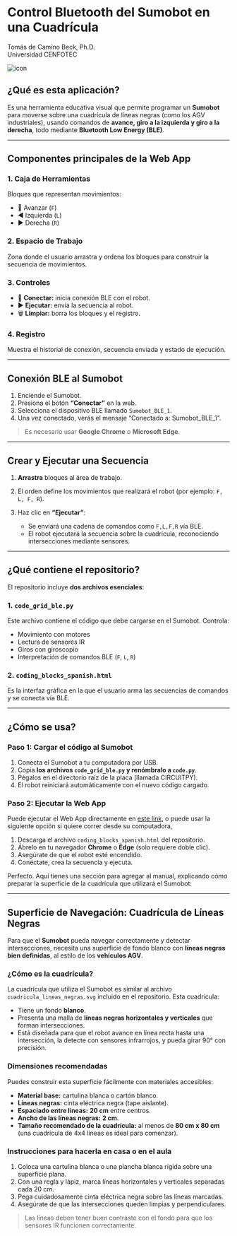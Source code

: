 # Control Bluetooth del Sumobot en una Cuadrícula
Tomás de Camino Beck, Ph.D.  
Universidad CENFOTEC

![icon](https://github.com/Universidad-Cenfotec/Sumobot/blob/main/c%C3%B3digos_de_ejemplo/codigo_bloques/icono_sumobot.jpeg)


## ¿Qué es esta aplicación?

Es una herramienta educativa visual que permite programar un **Sumobot** para moverse sobre una cuadrícula de líneas negras (como los AGV industriales), usando comandos de **avance, giro a la izquierda y giro a la derecha**, todo mediante **Bluetooth Low Energy (BLE)**.

---

## Componentes principales de la Web App

### 1. **Caja de Herramientas**

Bloques que representan movimientos:

* 🔼 Avanzar (`F`)
* ◀️ Izquierda (`L`)
* ▶️ Derecha (`R`)

### 2. **Espacio de Trabajo**

Zona donde el usuario arrastra y ordena los bloques para construir la secuencia de movimientos.

### 3. **Controles**

* 🔷 **Conectar:** inicia conexión BLE con el robot.
* ▶️ **Ejecutar:** envía la secuencia al robot.
* 🗑️ **Limpiar:** borra los bloques y el registro.

### 4. **Registro**

Muestra el historial de conexión, secuencia enviada y estado de ejecución.

---

## Conexión BLE al Sumobot

1. Enciende el Sumobot.
2. Presiona el botón **“Conectar”** en la web.
3. Selecciona el dispositivo BLE llamado `Sumobot_BLE_1`.
4. Una vez conectado, verás el mensaje “Conectado a: Sumobot\_BLE\_1”.

> Es necesario usar **Google Chrome** o **Microsoft Edge**.

---

## Crear y Ejecutar una Secuencia

1. **Arrastra** bloques al área de trabajo.
2. El orden define los movimientos que realizará el robot (por ejemplo: `F, L, F, R`).
3. Haz clic en **“Ejecutar”**:

   * Se enviará una cadena de comandos como `F,L,F,R` vía BLE.
   * El robot ejecutará la secuencia sobre la cuadrícula, reconociendo intersecciones mediante sensores.

---

## ¿Qué contiene el repositorio?

El repositorio incluye **dos archivos esenciales**:

### 1. `code_grid_ble.py`

Este archivo contiene el código que debe cargarse en el Sumobot. Controla:

* Movimiento con motores
* Lectura de sensores IR
* Giros con giroscopio
* Interpretación de comandos BLE (`F`, `L`, `R`)

### 2. `coding_blocks_spanish.html`

Es la interfaz gráfica en la que el usuario arma las secuencias de comandos y se conecta vía BLE.

---

## ¿Cómo se usa?

### Paso 1: Cargar el código al Sumobot

1. Conecta el Sumobot a tu computadora por USB.
2. Copia **los archivos `code_grid_ble.py` y renómbralo a `code.py`**.
3. Pégalos en el directorio raíz de la placa (llamada CIRCUITPY).
4. El robot reiniciará automáticamente con el nuevo código cargado.

### Paso 2: Ejecutar la Web App

Puede ejecutar el Web App directamente en [este link](https://universidad-cenfotec.github.io/SumoBlock.github.io/), o puede usar la siguiente opción si quiere correr desde su computadora,

1. Descarga el archivo `coding_blocks_spanish.html` del repositorio.
2. Ábrelo en tu navegador **Chrome** o **Edge** (solo requiere doble clic).
3. Asegúrate de que el robot esté encendido.
4. Conéctate, crea la secuencia y ejecuta.

Perfecto. Aquí tienes una sección para agregar al manual, explicando cómo preparar la superficie de la cuadrícula que utilizará el Sumobot:

---

## Superficie de Navegación: Cuadrícula de Líneas Negras

Para que el **Sumobot** pueda navegar correctamente y detectar intersecciones, necesita una superficie de fondo blanco con **líneas negras bien definidas**, al estilo de los **vehículos AGV**.

### ¿Cómo es la cuadrícula?

La cuadrícula que utiliza el Sumobot es similar al archivo `cuadricula_lineas_negras.svg` incluido en el repositorio. Esta cuadrícula:

* Tiene un fondo **blanco**.
* Presenta una malla de **líneas negras horizontales y verticales** que forman intersecciones.
* Está diseñada para que el robot avance en línea recta hasta una intersección, la detecte con sensores infrarrojos, y pueda girar 90° con precisión.

### Dimensiones recomendadas

Puedes construir esta superficie fácilmente con materiales accesibles:

* **Material base:** cartulina blanca o cartón blanco.
* **Líneas negras:** cinta eléctrica negra (tape aislante).
* **Espaciado entre líneas:** **20 cm** entre centros.
* **Ancho de las líneas negras:** **2 cm**.
* **Tamaño recomendado de la cuadrícula:** al menos de **80 cm x 80 cm** (una cuadrícula de 4x4 líneas es ideal para comenzar).

### Instrucciones para hacerla en casa o en el aula

1. Coloca una cartulina blanca o una plancha blanca rígida sobre una superficie plana.
2. Con una regla y lápiz, marca líneas horizontales y verticales separadas cada 20 cm.
3. Pega cuidadosamente cinta eléctrica negra sobre las líneas marcadas.
4. Asegúrate de que las intersecciones queden limpias y perpendiculares.

> Las líneas deben tener buen contraste con el fondo para que los sensores IR funcionen correctamente.


